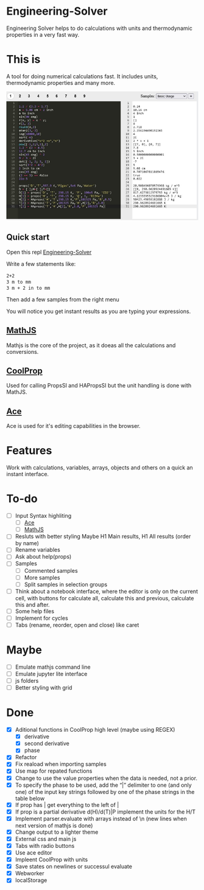 # Engineering-Solver
Engineering Solver helps to do calculations with units and thermodynamic properties in a very fast way.

# This is

A tool for doing numerical calculations fast. It includes units, thermodynamic properties and many more.

[![MainFigure](Engineering-Calculator.jpg)](https://replit.com/@dvd101x/Engineering-Solver)

## Quick start

Open this repl [Engineering-Solver](https://replit.com/@dvd101x/Engineering-Solver)

Write a few statements like:
```
2+2
3 m to mm
3 m + 2 in to mm
```

Then add a few samples from the right menu

You will notice you get instant results as you are typing your expressions.

## [MathJS](https://mathjs.org/)
Mathjs is the core of the project, as it doeas all the calculations and conversions.

## [CoolProp](http://www.coolprop.org/coolprop/HighLevelAPI.html#)

Used for calling PropsSI and HAPropsSI but the unit handling is done with MathJS.

## [Ace](https://ace.c9.io/)

Ace is used for it's editing capabilities in the browser.

# Features

Work with calculations, variables, arrays, objects and others on a quick an instant interface.

# To-do

* [ ] Input Syntax highliting
  * [ ] [Ace](https://ace.c9.io/#nav=higlighter)
  * [ ] [MathJS](https://mathjs.org/docs/expressions/syntax.html)
* [ ] Resluts with better styling Maybe H1 Main results, H1 All results (order by name)
* [ ] Rename variables
* [ ] Ask about help(props)
* [ ] Samples 
  * [ ] Commented samples
  * [ ] More samples
  * [ ] Split samples in selection groups
* [ ] Think about a notebook interface, where the editor is only on the current cell, with buttons for calculate all, calculate this and previous, calculate this and after.
* [ ] Some help files
* [ ] Implement for cycles
* [ ] Tabs (rename, reorder, open and close) like caret

# Maybe
* [ ] Emulate mathjs command line
* [ ] Emulate jupyter lite interface
* [ ] js folders
* [ ] Better styling with grid

# Done

* [x] Aditional functions in CoolProp high level (maybe using REGEX)
  * [x] derivative
  * [x] second derivative
  * [x] phase
* [x] Refactor
* [x] Fix reaload when importing samples
* [x] Use map for repated functions
* [x] Change to use the value properties when the data is needed, not a prior.
* [x] To specify the phase to be used, add the “|” delimiter to one (and only one) of the input key strings followed by one of the phase strings in the table below
* [x] If prop has | get everything to the left of |
* [x] If prop is a partial derivative d(H)/d(T)|P implement the units for the H/T
* [x] Implement parser.evaluate with arrays instead of \n (new lines when next version of mathjs is done)
* [x] Change output to a lighter theme
* [x] External css and main js
* [x] Tabs with radio buttons
* [x] Use ace editor
* [x] Impleent CoolProp with units
* [x] Save states on newlines or successul evaluate
* [x] Webworker
* [x] localStorage
